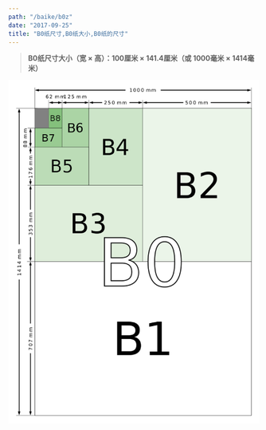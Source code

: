 ```yaml
---
path: "/baike/b0z"
date: "2017-09-25"
title: "B0纸尺寸,B0纸大小,B0纸的尺寸"
---
```


> **B0纸尺寸大小（宽 × 高）：100厘米 × 141.4厘米（或 1000毫米 × 1414毫米）**   
   
![纸的尺寸](/img/b_size_illustration2.png)

